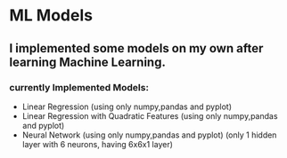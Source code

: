 # ML Models

## I implemented some models on my own after learning Machine Learning.

### currently Implemented Models:
* Linear Regression (using only numpy,pandas and pyplot)
* Linear Regression with Quadratic Features (using only numpy,pandas and pyplot)
* Neural Network (using only numpy,pandas and pyplot) (only 1 hidden layer with 6 neurons, having 6x6x1 layer)